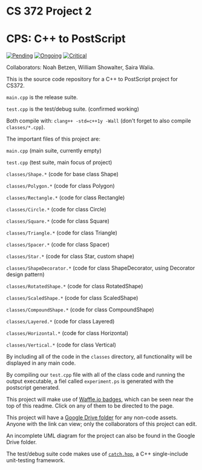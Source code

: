 # CS 372 Project 2
# CPS: C++ to PostScript

[![Pending](https://badge.waffle.io/Nezteb/cs372-project2-cps.svg?label=pending\/in-queue&title=Pending)](http://waffle.io/Nezteb/cs372-project2-cps)
[![Ongoing](https://badge.waffle.io/Nezteb/cs372-project2-cps.svg?label=ongoing\/normal&title=Ongoing)](http://waffle.io/Nezteb/cs372-project2-cps)
[![Critical](https://badge.waffle.io/Nezteb/cs372-project2-cps.svg?label=ongoing\/critical&title=Critical)](http://waffle.io/Nezteb/cs372-project2-cps)

Collaborators: Noah Betzen, William Showalter, Saira Walia.

This is the source code repository for a C++ to PostScript project for CS372.

`main.cpp` is the release suite.

`test.cpp` is the test/debug suite. (confirmed working)

Both compile with: `clang++ -std=c++1y -Wall` (don't forget to also compile `classes/*.cpp`).

The important files of this project are:

`main.cpp` (main suite, currently empty)

`test.cpp` (test suite, main focus of project)

`classes/Shape.*` (code for base class Shape)

`classes/Polygon.*` (code for class Polygon)

`classes/Rectangle.*` (code for class Rectangle)

`classes/Circle.*` (code for class Circle)

`classes/Square.*` (code for class Square)

`classes/Triangle.*` (code for class Triangle)

`classes/Spacer.*` (code for class Spacer)

`classes/Star.*` (code for class Star, custom shape)

`classes/ShapeDecorator.*` (code for class ShapeDecorator, using Decorator design pattern)

`classes/RotatedShape.*` (code for class RotatedShape)

`classes/ScaledShape.*` (code for class ScaledShape)

`classes/CompoundShape.*` (code for class CompoundShape)

`classes/Layered.*` (code for class Layered)

`classes/Horizontal.*` (code for class Horizontal)

`classes/Vertical.*` (code for class Vertical)

By including all of the code in the `classes` directory, all functionality will be displayed in any main code.

By compiling our `test.cpp` file with all of the class code and running the output executable, a fiel called `experiment.ps` is generated with the postscript generated.

This project will make use of <a href="https://waffle.io/nezteb/cs372-project2-cps">Waffle.io badges</a>, which can be seen near the top of this readme. Click on any of them to be directed to the page.

This project will have a <a href="https://drive.google.com/folderview?id=0Bx9SJ1Pr_IlKfkFZU0c5dHR6TDhvZzJSWm5NQzJiWkE0ZGtKWXlzMmFybUxEQTFvMUtGOGc&usp=sharing">Google Drive folder</a> for any non-code assets. Anyone with the link can view; only the collaborators of this project can edit.

An incomplete UML diagram for the project can also be found in the Google Drive folder.

The test/debug suite code makes use of <a href="https://github.com/philsquared/Catch">`catch.hpp`</a>, a C++ single-include unit-testing framework.
